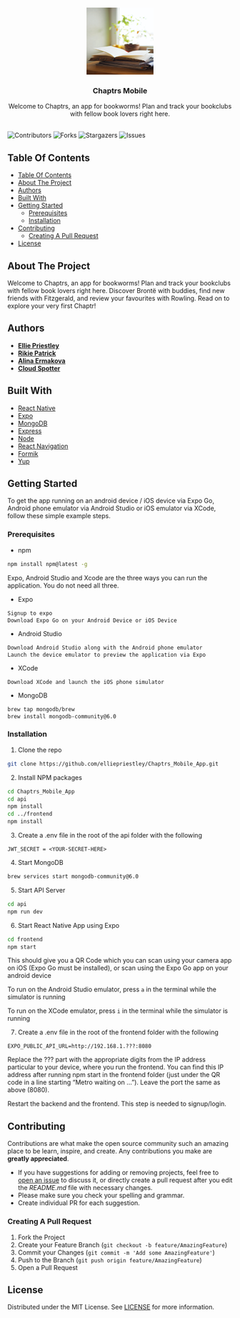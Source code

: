 <br/>
<p align="center">
  <a href="https://github.com/elliepriestley/Chaptrs_Mobile_App">
    <img src="./chaptrs.jpg" alt="Logo" width="150" height="150">
  </a>

  <h3 align="center">Chaptrs Mobile</h3>

  <p align="center">
    Welcome to Chaptrs, an app for bookworms! Plan and track your bookclubs with fellow book lovers right here.
    <br/>
    <br/>
  </p>
</p>

![Contributors](https://img.shields.io/github/contributors/elliepriestley/Chaptrs_Mobile_App?color=dark-green) ![Forks](https://img.shields.io/github/forks/elliepriestley/Chaptrs_Mobile_App?style=social) ![Stargazers](https://img.shields.io/github/stars/elliepriestley/Chaptrs_Mobile_App?style=social) ![Issues](https://img.shields.io/github/issues/elliepriestley/Chaptrs_Mobile_App)

## Table Of Contents

- [Table Of Contents](#table-of-contents)
- [About The Project](#about-the-project)
- [Authors](#authors)
- [Built With](#built-with)
- [Getting Started](#getting-started)
  - [Prerequisites](#prerequisites)
  - [Installation](#installation)
- [Contributing](#contributing)
  - [Creating A Pull Request](#creating-a-pull-request)
- [License](#license)

## About The Project

Welcome to Chaptrs, an app for bookworms! Plan and track your bookclubs with fellow book lovers right here. Discover Brontë with buddies, find new friends with Fitzgerald, and review your favourites with Rowling. Read on to explore your very first Chaptr!

## Authors

- **[Ellie Priestley](https://github.com/elliepriestley)**
- **[Rikie Patrick](https://github.com/1sAndZeros)**
- **[Alina Ermakova](https://github.com/alalinaermakova)**
- **[Cloud Spotter](https://github.com/cloud-spotter)**

## Built With

- [React Native](https://reactnative.dev/)
- [Expo](https://expo.dev/)
- [MongoDB](https://www.mongodb.com/)
- [Express](https://expressjs.com/)
- [Node](https://nodejs.org/)
- [React Navigation](https://reactnavigation.org/)
- [Formik](https://formik.org/)
- [Yup](https://github.com/jquense/yup)

## Getting Started

To get the app running on an android device / iOS device via Expo Go, Android phone emulator via Android Studio or iOS emulator via XCode, follow these simple example steps.

### Prerequisites

- npm

```sh
npm install npm@latest -g
```

Expo, Android Studio and Xcode are the three ways you can run the application. You do not need all three.

- Expo

```
Signup to expo
Download Expo Go on your Android Device or iOS Device
```

- Android Studio

```
Download Android Studio along with the Android phone emulator
Launch the device emulator to preview the application via Expo
```

- XCode

```
Download XCode and launch the iOS phone simulator
```

- MongoDB

```
brew tap mongodb/brew
brew install mongodb-community@6.0
```

### Installation

1. Clone the repo

```sh
git clone https://github.com/elliepriestley/Chaptrs_Mobile_App.git
```

2. Install NPM packages

```sh
cd Chaptrs_Mobile_App
cd api
npm install
cd ../frontend
npm install
```

3. Create a .env file in the root of the api folder with the following

```
JWT_SECRET = <YOUR-SECRET-HERE>
```

4. Start MongoDB

```sh
brew services start mongodb-community@6.0
```

5. Start API Server

```sh
cd api
npm run dev
```

6. Start React Native App using Expo

```sh
cd frontend
npm start
```

This should give you a QR Code which you can scan using your camera app on iOS (Expo Go must be installed), or scan using the Expo Go app on your android device

To run on the Android Studio emulator, press `a` in the terminal while the simulator is running

To run on the XCode emulator, press `i` in the terminal while the simulator is running

7. Create a .env file in the root of the frontend folder with the following

```
EXPO_PUBLIC_API_URL=http://192.168.1.???:8080
```

Replace the ??? part with the appropriate digits from the IP address particular to your device, where you run the frontend. You can find this IP address after running npm start in the frontend folder (just under the QR code in a line starting “Metro waiting on …”). Leave the port the same as above (8080).

Restart the backend and the frontend. This step is needed to signup/login.

## Contributing

Contributions are what make the open source community such an amazing place to be learn, inspire, and create. Any contributions you make are **greatly appreciated**.

- If you have suggestions for adding or removing projects, feel free to [open an issue](https://github.com/elliepriestley/Chaptrs_Mobile_App/issues/new) to discuss it, or directly create a pull request after you edit the _README.md_ file with necessary changes.
- Please make sure you check your spelling and grammar.
- Create individual PR for each suggestion.

### Creating A Pull Request

1. Fork the Project
2. Create your Feature Branch (`git checkout -b feature/AmazingFeature`)
3. Commit your Changes (`git commit -m 'Add some AmazingFeature'`)
4. Push to the Branch (`git push origin feature/AmazingFeature`)
5. Open a Pull Request

## License

Distributed under the MIT License. See [LICENSE](https://github.com/elliepriestley/Chaptrs_Mobile_App/blob/main/LICENSE.md) for more information.
